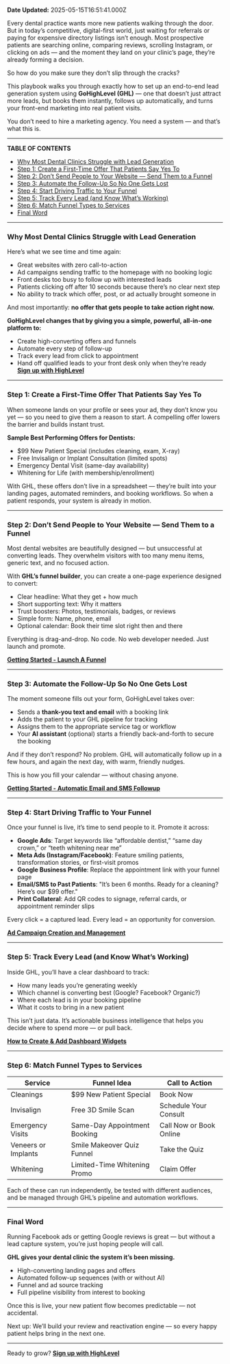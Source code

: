 **Date Updated:** 2025-05-15T16:51:41.000Z

Every dental practice wants more new patients walking through the door. But in today’s competitive, digital-first world, just waiting for referrals or paying for expensive directory listings isn’t enough. Most prospective patients are searching online, comparing reviews, scrolling Instagram, or clicking on ads — and the moment they land on your clinic’s page, they’re already forming a decision.

So how do you make sure they don’t slip through the cracks?

This playbook walks you through exactly how to set up an end-to-end lead generation system using **GoHighLevel (GHL)** — one that doesn’t just attract more leads, but books them instantly, follows up automatically, and turns your front-end marketing into real patient visits.

You don’t need to hire a marketing agency. You need a system — and that’s what this is.

---

**TABLE OF CONTENTS**

* [Why Most Dental Clinics Struggle with Lead Generation](#Why-Most-Dental-Clinics-Struggle-with-Lead-Generation)
* [Step 1: Create a First-Time Offer That Patients Say Yes To](#Step-1%3A-Create-a-First-Time-Offer-That-Patients-Say-Yes-To)
* [Step 2: Don’t Send People to Your Website — Send Them to a Funnel](#Step-2%3A-Don%E2%80%99t-Send-People-to-Your-Website-%E2%80%94-Send-Them-to-a-Funnel)
* [Step 3: Automate the Follow-Up So No One Gets Lost](#Step-3%3A-Automate-the-Follow-Up-So-No-One-Gets-Lost)
* [Step 4: Start Driving Traffic to Your Funnel](#Step-4%3A-Start-Driving-Traffic-to-Your-Funnel)
* [Step 5: Track Every Lead (and Know What’s Working)](#Step-5%3A-Track-Every-Lead-%28and-Know-What%E2%80%99s-Working%29)
* [Step 6: Match Funnel Types to Services](#Step-6%3A-Match-Funnel-Types-to-Services)
* [Final Word](#Final-Word)

---

### **Why Most Dental Clinics Struggle with Lead Generation**

Here’s what we see time and time again:

* Great websites with zero call-to-action
* Ad campaigns sending traffic to the homepage with no booking logic
* Front desks too busy to follow up with interested leads
* Patients clicking off after 10 seconds because there’s no clear next step
* No ability to track which offer, post, or ad actually brought someone in
  
  
And most importantly: **no offer that gets people to take action right now.**

  
**GoHighLevel changes that by giving you a simple, powerful, all-in-one platform to:**

* Create high-converting offers and funnels
* Automate every step of follow-up
* Track every lead from click to appointment
* Hand off qualified leads to your front desk only when they’re ready  
**[Sign up with HighLevel](https://www.gohighlevel.com/?utm%5Fsource=seo&utm%5Fmedium=organic&utm%5Fcampaign=dentalclinic&utm%5Fterm=dentalclinic&utm%5Fcontent=playbook)**

---

### **Step 1: Create a First-Time Offer That Patients Say Yes To**

  
When someone lands on your profile or sees your ad, they don’t know you yet — so you need to give them a reason to start. A compelling offer lowers the barrier and builds instant trust.

**Sample Best Performing Offers for Dentists:**

* $99 New Patient Special (includes cleaning, exam, X-ray)
* Free Invisalign or Implant Consultation (limited spots)
* Emergency Dental Visit (same-day availability)
* Whitening for Life (with membership/enrollment)

With GHL, these offers don’t live in a spreadsheet — they’re built into your landing pages, automated reminders, and booking workflows. So when a patient responds, your system is already in motion.

---

### **Step 2: Don’t Send People to Your Website — Send Them to a Funnel**

  
Most dental websites are beautifully designed — but unsuccessful at converting leads. They overwhelm visitors with too many menu items, generic text, and no focused action.

With **GHL’s funnel builder**, you can create a one-page experience designed to convert:

* Clear headline: What they get + how much
* Short supporting text: Why it matters
* Trust boosters: Photos, testimonials, badges, or reviews
* Simple form: Name, phone, email
* Optional calendar: Book their time slot right then and there

Everything is drag-and-drop. No code. No web developer needed. Just launch and promote.

**[Getting Started - Launch A Funnel](https://help.gohighlevel.com/support/solutions/articles/155000005057-getting-started-launch-a-funnel)**

---

### **Step 3: Automate the Follow-Up So No One Gets Lost**

  
The moment someone fills out your form, GoHighLevel takes over:

* Sends a **thank-you text and email** with a booking link
* Adds the patient to your GHL pipeline for tracking
* Assigns them to the appropriate service tag or workflow
* Your **AI assistant** (optional) starts a friendly back-and-forth to secure the booking

And if they don’t respond? No problem. GHL will automatically follow up in a few hours, and again the next day, with warm, friendly nudges.

This is how you fill your calendar — without chasing anyone.

**[Getting Started - Automatic Email and SMS Followup](https://help.gohighlevel.com/support/solutions/articles/155000005060-getting-started-automatic-email-and-sms-followup)**

---

### **Step 4: Start Driving Traffic to Your Funnel**

Once your funnel is live, it’s time to send people to it. Promote it across:

* **Google Ads**: Target keywords like “affordable dentist,” “same day crown,” or “teeth whitening near me”
* **Meta Ads (Instagram/Facebook)**: Feature smiling patients, transformation stories, or first-visit promos
* **Google Business Profile**: Replace the appointment link with your funnel page
* **Email/SMS to Past Patients**: "It’s been 6 months. Ready for a cleaning? Here’s our $99 offer."
* **Print Collateral**: Add QR codes to signage, referral cards, or appointment reminder slips

Every click = a captured lead. Every lead = an opportunity for conversion.

  
**[Ad Campaign Creation and Management](https://help.gohighlevel.com/support/solutions/folders/155000001014)**

---

### **Step 5: Track Every Lead (and Know What’s Working)**

Inside GHL, you’ll have a clear dashboard to track:

* How many leads you’re generating weekly
* Which channel is converting best (Google? Facebook? Organic?)
* Where each lead is in your booking pipeline
* What it costs to bring in a new patient

This isn’t just data. It’s actionable business intelligence that helps you decide where to spend more — or pull back.

  
**[How to Create & Add Dashboard Widgets](https://help.gohighlevel.com/support/solutions/articles/155000001206-how-to-create-add-dashboard-widgets)**

---

### **Step 6: Match Funnel Types to Services**

| Service             | Funnel Idea                  | Call to Action          |
| ------------------- | ---------------------------- | ----------------------- |
| Cleanings           | $99 New Patient Special      | Book Now                |
| Invisalign          | Free 3D Smile Scan           | Schedule Your Consult   |
| Emergency Visits    | Same-Day Appointment Booking | Call Now or Book Online |
| Veneers or Implants | Smile Makeover Quiz Funnel   | Take the Quiz           |
| Whitening           | Limited-Time Whitening Promo | Claim Offer             |

Each of these can run independently, be tested with different audiences, and be managed through GHL’s pipeline and automation workflows.

---

### **Final Word**

Running Facebook ads or getting Google reviews is great — but without a lead capture system, you’re just hoping people will call.

**GHL gives your dental clinic the system it’s been missing.**

* High-converting landing pages and offers
* Automated follow-up sequences (with or without AI)
* Funnel and ad source tracking
* Full pipeline visibility from interest to booking

Once this is live, your new patient flow becomes predictable — not accidental.

Next up: We’ll build your review and reactivation engine — so every happy patient helps bring in the next one.

---

Ready to grow? **[Sign up with HighLevel](https://www.gohighlevel.com/?utm%5Fsource=seo&utm%5Fmedium=organic&utm%5Fcampaign=dentalclinic&utm%5Fterm=dentalclinic&utm%5Fcontent=playbook)**
  
  